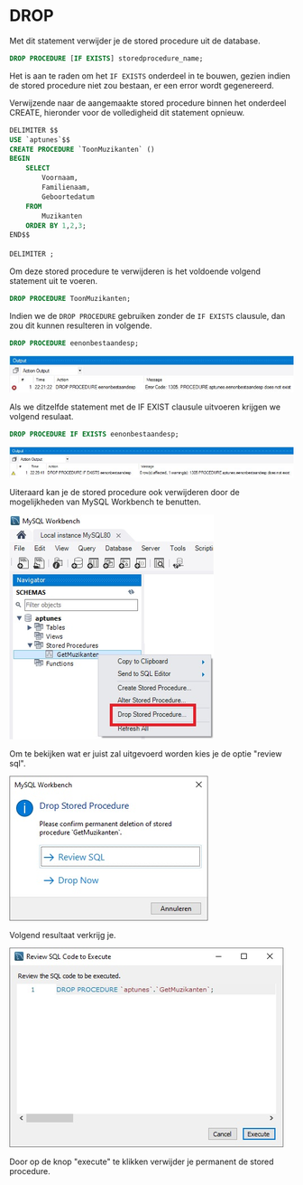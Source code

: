 # DROP

Met dit statement verwijder je de stored procedure uit de database.

```sql
DROP PROCEDURE [IF EXISTS] storedprocedure_name;
```

Het is aan te raden om het `IF EXISTS` onderdeel in te bouwen, gezien indien de stored procedure niet zou bestaan, er een error wordt gegenereerd.

Verwijzende naar de aangemaakte stored procedure binnen het onderdeel CREATE, hieronder voor de volledigheid dit statement opnieuw.

```sql
DELIMITER $$
USE `aptunes`$$
CREATE PROCEDURE `ToonMuzikanten` ()
BEGIN
    SELECT 
        Voornaam,
        Familienaam,
        Geboortedatum
    FROM 
        Muzikanten
    ORDER BY 1,2,3;
END$$

DELIMITER ;
```

Om deze stored procedure te verwijderen is het voldoende volgend statement uit te voeren.

```sql
DROP PROCEDURE ToonMuzikanten;
```

Indien we de `DROP PROCEDURE` gebruiken zonder de `IF EXISTS` clausule, dan zou dit kunnen resulteren in volgende.

```sql
DROP PROCEDURE eenonbestaandesp;
```

![](../../.gitbook/assets/sp_ifexists.JPG)

Als we ditzelfde statement met de IF EXIST clausule uitvoeren krijgen we volgend resulaat.

```sql
DROP PROCEDURE IF EXISTS eenonbestaandesp;
```

![](../../.gitbook/assets/sp_ifexists2.JPG)

Uiteraard kan je de stored procedure ook verwijderen door de mogelijkheden van MySQL Workbench te benutten.

![](../../.gitbook/assets/drop3.jpg)

Om te bekijken wat er juist zal uitgevoerd worden kies je de optie "review sql".

![](../../.gitbook/assets/drop4.jpg)

Volgend resultaat verkrijg je.

![](../../.gitbook/assets/drop5.jpg)

Door op de knop "execute" te klikken verwijder je permanent de stored procedure.

